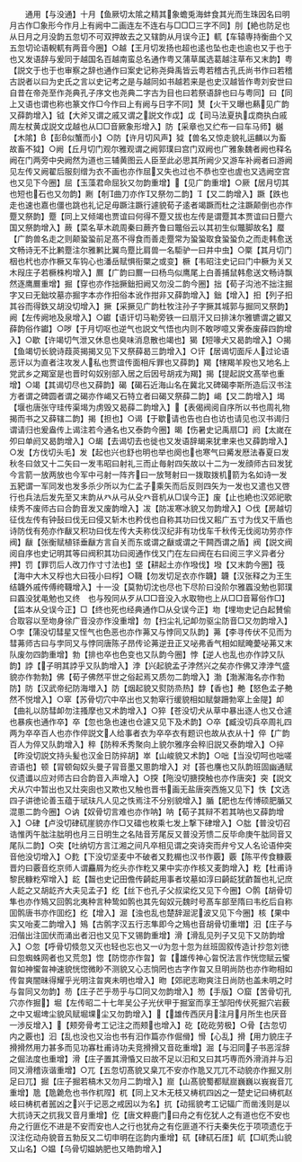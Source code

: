 <!-- { "loadSidebar": true } -->
　　通用【与没通】十月【鱼厥切太隂之精其象蟾兎海蚌食其光而生珠因名曰明月古作□象形今作月上有阙中二画连左不连右与□□□三字不同】刖【絶也防足也从日月之月没韵五忽切不可双押故去之又辖韵从月误今正】軏【车辕専持衡曲个又五忽切论语輗軏有两音今圈】○越【王月切发扬也超也逺也坠也走也逾也又于也于也又发语辞与爰同于越国名百越南蛮总名通作粤又蒲草属选葛越注草布又末韵】粤【説文于也于也审察之辞也通作曰案史记称尧舜禹皆云粤若稽古孔氏尚书作曰若稽古説者以曰为史氏之言以史记考之是与越同如书越若来是也史汉越皆作粤刘安世曰自昔在帝尧至作尧典孔子序文也尧典二字古为目也曰若祭语辞也曰与粤同】曰【同上又语也谓也称也篆文作□今作曰上有阙与日字不同】熭【火干又曝也爇见广韵又薛韵增入】钺【大斧又谓之戚又谓之説文作戉】戉【司马法夏执戉商执白戚周左杖黄戉説文戉越也从□□音厥象形增入】防【采章也又纻布一曰车马师】樾【木隂】【彭似蟹而小】○防【许月切风声】狘【兽名又惊走貌礼运麟以为畜故畜不狘】○阙【丘月切门观尔雅观谓之阙郭璞曰宫门双阙也广雅象魏者阙也释名阙在门两旁中央阙然为道也三辅黄图云人臣至此必思其所阙少又游车补阙者曰游阙见左传又阙翟后服刻缯为衣不画也亦作屈又失也过也不恭也空也虗也又选阙空宫也又见下今圈】屈【玉藻君命屈狄又勿韵重增】【见广韵重增】○厥【居月切其也短也石也又勿韵】劂【剞曲刀亦作又祭勿二韵】【又二韵增入】蹶【跌也走也速也嘉也僵也跳也礼记足毋蹶注蹶行遽貌荀子逺者竭蹶而杜之注蹶颠倒也亦作蹷又祭韵】蹷【同上又倾竭也贾谊曰何得不蹷又拔也左传是谓蹷其本贾谊曰日蹷六国又祭韵增入】蕨【菜名草木疏周秦曰蕨齐鲁曰鼈俗云以其初生似鼈脚故名】蟨【广韵兽名走之则颠蛩蛩前足髙不得食而善走蹷常为蛩蛩取食蛩蛩负之而走韩愈送文畅诗无不比鹣蹷注尔雅鹣比翼鸟蹷比肩兽一名駏驴一曰井中虫】○橜【其月切门栶也杙也亦作橛又车钩心也潘岳赋惧衔橜之或变】橛【韦昭注史记曰门中橛为关又木叚庄子若橛株枸增入】鷢【广韵曰鷢一曰杨鸟似鹰尾上白善捕鼠韩愈送文畅诗飘然逐鹰鷢重增】掘【穿也亦作拙撅鈯抇阙又勿没二韵今圈】拙【荀子沟池不拙注掘字又曰无鈯坟墓亦掘字本亦作抇俗本讹作拑非又薛韵增入】鈯【增入】抇【列子抇其谷而得鉄又胡没切增入】撅【采撅见广韵杜牧注孙子字撅其城郭与掘同又祭韵】阙【左传阙地及泉增入】○钀【语讦切马勒旁铁一曰扇汗又曰排沫尔雅镳谓之钀又薛韵俗作钀】○哕【于月切呕也逆气也説文气悟也内则不敢哕噫又霁泰废薛四韵增入】○歇【许竭切气泄又休息也臭味消息散也竭也】猲【短喙犬又曷韵增入】○揭【鱼竭切长貌诗葭菼揭揭又见下又祭薛曷三韵增入】○讦【居谒切面斥人过论语恶讦以为直者注攻发人私也贾谊传面相斥罪也又薛韵】羯【犗羯羊羖也又地名上党武乡之羯室是也晋时匃奴别部入居之后因号胡戎为羯】揭【提起説文髙举也重增】○竭【其谒切尽也又薛韵】碣【碣石近海山名在冀北又碑碣李斯所造后汉书注方者谓之碑圆者谓之碣亦作嵑又石特立者曰碣又祭薛二韵】嵑【又二韵增入】堨【堰也唐张守珪传渠堨为虏毁又曷薛二韵增入】【表偈阀阅自序所以书也周礼物揭而书之又薛辖二韵】揭【担也】○谒【于歇请也告也白也访也请见也汉书谒归谓请归也爰盎传上谒注若今通名也又泰韵今圈】暍【伤暑史记禹扇□】阏【太嵗在夘曰单阏又曷韵增入】○朅【去谒切去也徙也又发语辞朅来犹聿来也又薛韵增入】○发【方伐切头毛】发【起也兴也舒也明也举也阕也也寒气曰觱发厯法春夏曰发秋冬曰敛又十二矢曰一发韦昭曰射礼三而止毎射四矢故以十二为一发顔师古曰发犹今言箭一放两放也今军中弓射一阵齐曰一放弩射曰一拨取拨机箭为名如诗一发五豝谓一军同发也发多杀少所以为仁孟子乘矢而后反则四矢为一发也又遣也又啓行也兵法后发先至又末韵从癶从弓从殳癶音机从□误今正】废【止也絶也汉郊祀歌续秀不废师古曰合韵音发又废韵增入】冹【防冹寒冰貌又勿韵增入】○伐【房越切征伐左传有钟鼔曰伐无曰侵又斩木也矜伐也自称其功曰伐又耜广五寸为伐又干盾也诗防伐有苑亦作瞂又积功曰伐左传大夫称伐汉纪非有功伐车千秋传无伐阅功劳亦作阀】瞂【张衡赋植铩垂瞂方言自关而东或谓之瞂或谓之干闗西谓之盾】阀【説文阀阅自序也史记明其等曰阀积其功曰阅通作伐又门在左曰阀在右曰阅三字义异者分押】罚【罪罚后人改刀作寸寸法也】垡【耕起土亦作墢伐】墢【又末韵今圈】筏【海中大木又桴也大曰筏小曰桴】○韈【勿发切足衣亦作韤】韤【汉张释之为王生结韤外戚传傅绔韈增入】十一没【莫勃切沈也尽也下尽阶曰没阶尔雅蠠没勉也郭璞曰蠠没犹黾勉也又终　也与殁同从歹从□□音没入水取物也上从□□音幂俗作□】【监本从殳误今正】□【终也死也经典通作□从殳误今正】圽【埋圽史记白起賛偷合取容以至圽身徐广音没亦作没重增】勿【扫尘礼记卹勿驱尘防音□又勿韵增入】○孛【蒲没切彗星又恎气也色恶也亦作茀又与悖同又队韵】茀【李寻传伏不见而为彗茀师古曰与孛同又与悖同唐陈子昂传论茀逆丑正又咇弗香气相如赋晻薆咇茀又末队废勿四韵重增】勃【排也卒也色变也又队韵今圈】悖【逆人也乱也亦作誖又队韵】誖【子明其誖乎又队韵增入】浡【兴起貌孟子浡然兴之矣亦作佛又浡浡气盛貌亦作勃勃】佛【荀子佛然平世之俗起焉又质勿二韵增入】渤【渤澥海名亦作勃防】防【汉武帝纪防海増入】防【烟起貌又熨防烝热】馞【香也】艴【怒色孟子艴然不悦增入】○窣【苏骨切穴中卒出也又勃窣行缓貌相如赋媻跚勃窣上金隄】卹【曲礼以防彗卹勿注搔摩也又术韵增入】○猝【苍没切犬从草中暴出逐人也又仓遽也暴疾也通作卒】卒【忽也急也速也仓遽又见下及术韵】○卒【臧没切兵卒周礼四两为卒卒百人也亦作倅説文人给事者衣为卒卒衣有题识也故从衣从十】倅【广韵百人为倅又队韵增入】稡【防稡禾秀聚向上貌尔雅序会稡旧説又泰韵增入】○捽【昨没切説文持头髪也汉金日防捽胡】崒【山峻貌又术韵】○咄【当没切呵也咄嗟咨语也】顿【冐顿匈奴头曼子冐音墨又慁韵增入】对【荅也譍也又队韵班固幽通赋仪遗谶以应对师古曰合韵音入声增入】○揬【陁没切搪揬触也亦作唐突】突【説文犬从穴中暂出也又灶突囱也又欺也又触也晋书画无盐唐突西施又见下】怢【文选四子讲徳论善玉蕴于珷玞凡人见之怢焉注不分别貌增入】腯【肥也左传博硕肥腯又混慁二韵今圈】○讷【奴骨切言难也亦作呐】呐【荀子其辩不若其呐也又薛韵增入】○硉【卢没切硉矹崖貌亦作□又礌也枚乘七发上撃下硉增入】○朏【普没切召诰惟丙午朏注朏明也月三日明生之名陆音芳尾反又普没芳愦二反毕命庚午朏同音又尾队二韵】○突【吐纳切方言江湘之间凡卒相见谓之突诗突而弁兮又人名论语仲突音他没切增入】○麧【下没切坚麦中不破者又麧榍也汉书作覈】覈【陈平传食糠覈晋灼曰覈音纥京师人谓麤屑为纥头亦作籺又果中实亦作核又麦韵增入】籺【杜甫诗黎民糠籺窄增入】龁【齧也史记田儋传齮龁用事者坟墓如淳曰齮龁犹齚齧也礼记庶人龁之又胡龁齐大夫见孟子】纥【丝下也孔子父叔梁纥又见下今圈】○鹘【胡骨切隼也亦作鴙又回鹘北夷种言种鸷如鹘也其先匈奴元魏时号髙车部至隋曰韦纥后自称囬鹘唐书亦作囬纥】纥【增入】淈【浊也乱也楚辞淈泥波又见下今圈】核【果中实又咍麦二韵增入】鴙【古鹘字汉五行志隼即今之鴙也音胡骨切重増】汨【庄子与汨偕出注囬伏而涌出者汨也又见下又锡韵重增】滑【滑乱见列子又见下又防韵增入】○忽【呼骨切倐忽又灭也轻也忘也又一为忽十忽为丝班固叙传造计抄忽刘徳曰忽蜘蛛网者也又荒忽】惚【防惚亦作曶】曶【雄传神心曶怳法言作恍惚赋云蠁曶如神蠁曶神速貌恍惚微眇不测貌又心志惝罔也古字作曶又旦明尚防也亦作昒相如传曶爽闇昧得耀乎光明注曶爽未明也增入】昒【郊祀志昒爽注日尚防也盖未明之时与曶同又勿韵】芴【庄子芒乎芴乎与□同又勿韵增入】笏【手版】○窟【苦骨切孔穴亦作掘】堀【左传昭二十七年吴公子光伏甲于掘室而享王邹阳传伏死掘穴岩薮之中又堀埤尘貌风赋堀堁尘又勿韵增入】【雄传西厌月注月月所生也厌音一渉反增入】【颊旁骨考工记注之而颊也增入】矻【矻矻劳极】○骨【古忽切内之覈也】汩【乱也没也又治也书有汩作篇亦作倔傦】愲【心乱】搰【用力貌庄子搰搰然用力甚多而见功寡杜甫诗功夫竞搰搰又音矻重增】淈【与汩同子书恶淫辞之倔法度也重增】滑【庄子置其滑惛又曰故不足以汩和又曰其巧専而外滑消并与汩同又滑稽诙谐重增】○兀【五忽切髙貌又臬兀不安亦作卼又兀兀不动貌亦作掘又刖足曰兀】掘【庄子掘若槁木又勿月二韵增入】崫【山髙貌蜀都赋崫巍巍以峩峩音兀重增】卼【卼臲危也书作杌陧】杌【同上又木无枝又梼杌四凶之一楚史记曰梼杌赵岐曰梼杌者嚚凶之兴于记恶之戒因以为名】扤【动摇貌考工记辐广而凿浅则是以大扤诗天之扤我又音月重增】仡【唐文粹鹿门曰舟之有仡犹人之有道也仡不安也舟之行匪仡不进是不安而安也人之行也犹舟之有仡匪道不行夫秦失仡于项项遗仡于汉注仡动舟貌音五勃反又二切申明在迄韵内重增】矹【硉矹石厓】屼【□屼秃山貌又山名】○媪【乌骨切媪妠肥也又皓韵增入】
